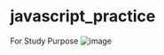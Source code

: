 # javascript_practice
For Study Purpose 
![image](https://github.com/user-attachments/assets/9b2fed0e-30a8-4fa3-a91b-fdb791aa0a4a)
